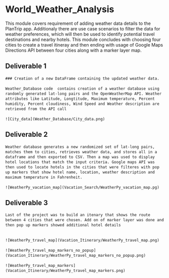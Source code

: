 # World_Weather_Analysis
  This module covers requirement of adding weather data details to the PlanTrip app. Additionaly there are use case scenarios to filter the data for weather preferences, which will then be used to identify potential travel destinations and nearby hotels. This module concludes with choosing four cities to create a travel itineray and then ending with usage of Google Maps Directions API between four cities along with a marker layer map.


  ## Deliverable 1
    ### Creation of a new DataFrame containing the updated weather data.

    Weather_Database code  contains creation of a weather database using randomly generated lat-long pairs and the OpenWeatherMap API. Weather attributes like Latitude, Longtitude, Maximum temperature, Percent humidity, Percent cloudiness, Wind Speed and Weather description are retrieved from the API call
   
    ![City_data](Weather_Database/City_data.png)

  ## Deliverable 2

    Weather database generates a new randomized set of lat-long pairs, matches them to cities, retrieves weather data, and stores all in a dataframe and then exported to CSV. Then a map was used to display hotel locations that match the input criteria. Google maps API was then used to locate hotels in the cities that were filteres with pop up markers that show hotel name, location, weather description and maximum temperature in Fahrenheit.

    ![WeatherPy_vacation_map](Vacation_Search/WeatherPy_vacation_map.pg)
    

  ## Deliverable 3
    Last of the project was to build an itenary that shows the route between 4 cities that were chosen. Add on of marker layer was done and then pop up markers showed additional hotel details

 
    ![WeatherPy_travel_map](Vacation_Itinerary/WeatherPy_travel_map.png)    
     
    ![WeatherPy_travel_map_markers_no_popup](Vacation_Itinerary/WeatherPy_travel_map_markers_no_popup.png)

    ![WeatherPy_travel_map_markers](Vacation_Itinerary/WeatherPy_travel_map_markers.png)

    
